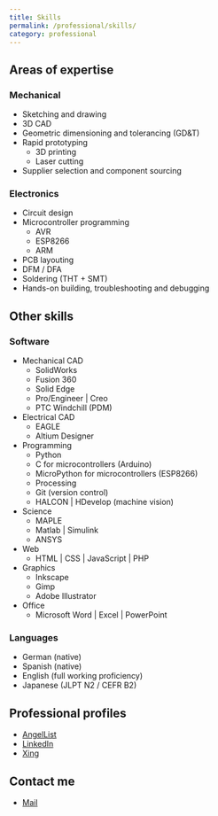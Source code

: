 ```yaml
---
title: Skills
permalink: /professional/skills/
category: professional
---
```


## Areas of expertise

### Mechanical

* Sketching and drawing
* 3D CAD
* Geometric dimensioning and tolerancing (GD&T)
* Rapid prototyping
  * 3D printing
  * Laser cutting
* Supplier selection and component sourcing

### Electronics

* Circuit design
* Microcontroller programming
  * AVR
  * ESP8266
  * ARM
* PCB layouting
* DFM / DFA
* Soldering (THT + SMT)
* Hands-on building, troubleshooting and debugging

## Other skills

### Software

* Mechanical CAD
  * SolidWorks
  * Fusion 360
  * Solid Edge
  * Pro/Engineer &#124; Creo
  * PTC Windchill (PDM)
* Electrical CAD
  * EAGLE
  * Altium Designer
* Programming
  * Python
  * C for microcontrollers (Arduino)
  * MicroPython for microcontrollers (ESP8266)
  * Processing
  * Git (version control)
  * HALCON &#124; HDevelop (machine vision)
* Science
  * MAPLE
  * Matlab &#124; Simulink
  * ANSYS
* Web
  * HTML &#124; CSS &#124; JavaScript &#124; PHP
* Graphics
  * Inkscape
  * Gimp
  * Adobe Illustrator
* Office
  * Microsoft Word &#124; Excel &#124; PowerPoint

### Languages

* German (native)
* Spanish (native)
* English (full working proficiency)
* Japanese (JLPT N2 / CEFR B2)

## Professional profiles

* [AngelList](https://angel.co/formatc1702)
* [LinkedIn](http://www.linkedin.com/in/rojasdaniel)
* [Xing](http://www.xing.com/profile/Daniel_Rojas)

## Contact me

* [Mail](mailto:hello@danielrojas.net)
